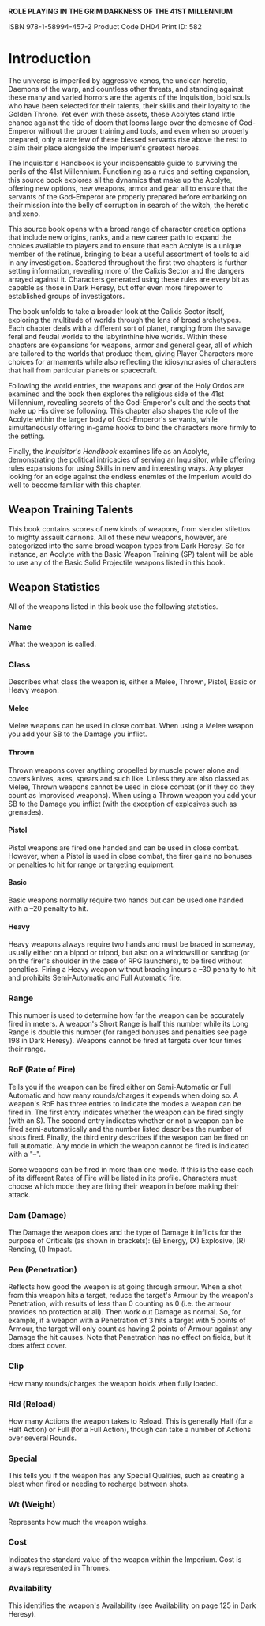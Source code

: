 **ROLE PLAYING IN THE GRIM DARKNESS OF THE 41ST MILLENNIUM**

ISBN 978-1-58994-457-2 Product Code DH04 Print ID: 582
# Introduction

The universe is imperiled by aggressive xenos, the unclean heretic, Daemons of the warp, and countless other threats, and standing against these many and varied horrors are the agents of the Inquisition, bold souls who have been selected for their talents, their skills and their loyalty to the Golden Throne. Yet even with these assets, these Acolytes stand little chance against the tide of doom that looms large over the demesne of God-Emperor without the proper training and tools, and even when so properly prepared, only a rare few of these blessed servants rise above the rest to claim their place alongside the Imperium's greatest heroes. 

The Inquisitor's Handbook is your indispensable guide to surviving the perils of the 41st Millennium. Functioning as a rules and setting expansion, this source book explores all the dynamics that make up the Acolyte, offering new options, new weapons, armor and gear all to ensure that the servants of the God-Emperor are properly prepared before embarking on their mission into the belly of corruption in search of the witch, the heretic and xeno.

This source book opens with a broad range of character creation options that include new origins, ranks, and a new career path to expand the choices available to players and to ensure that each Acolyte is a unique member of the retinue, bringing to bear a useful assortment of tools to aid in any investigation. Scattered throughout the first two chapters is further setting information, revealing more of the Calixis Sector and the dangers arrayed against it. Characters generated using these rules are every bit as capable as those in Dark Heresy, but offer even more firepower to established groups of investigators.

The book unfolds to take a broader look at the Calixis Sector itself, exploring the multitude of worlds through the lens of broad archetypes. Each chapter deals with a different sort of planet, ranging from the savage feral and feudal worlds to the labyrinthine hive worlds. Within these chapters are expansions for weapons, armor and general gear, all of which are tailored to the worlds that produce them, giving Player Characters more choices for armaments while also reflecting the idiosyncrasies of characters that hail from particular planets or spacecraft.

Following the world entries, the weapons and gear of the Holy Ordos are examined and the book then explores the religious side of the 41st Millennium, revealing secrets of the God-Emperor's cult and the sects that make up His diverse following. This chapter also shapes the role of the Acolyte within the larger body of God-Emperor's servants, while simultaneously offering in-game hooks to bind the characters more firmly to the setting.

Finally, the *Inquisitor's Handbook* examines life as an Acolyte, demonstrating the political intricacies of serving an Inquisitor, while offering rules expansions for using Skills in new and interesting ways. Any player looking for an edge against the endless enemies of the Imperium would do well to become familiar with this chapter.

## Weapon Training Talents

This book contains scores of new kinds of weapons, from slender stilettos to mighty assault cannons. All of these new weapons, however, are categorized into the same broad weapon types from Dark Heresy. So for instance, an Acolyte with the Basic Weapon Training (SP) talent will be able to use any of the Basic Solid Projectile weapons listed in this book.
## Weapon Statistics

All of the weapons listed in this book use the following statistics.
### Name
What the weapon is called.
### Class
Describes what class the weapon is, either a Melee, Thrown, Pistol, Basic or Heavy weapon.
#### Melee
Melee weapons can be used in close combat. When using a Melee weapon you add your SB to the Damage you inflict.
#### Thrown
Thrown weapons cover anything propelled by muscle power alone and covers knives, axes, spears and such like. Unless they are also classed as Melee, Thrown weapons cannot be used in close combat (or if they do they count as Improvised weapons). When using a Thrown weapon you add your SB to the Damage you inflict (with the exception of explosives such as grenades).
#### Pistol
Pistol weapons are fired one handed and can be used in close combat. However, when a Pistol is used in close combat, the firer gains no bonuses or penalties to hit for range or targeting equipment.
#### Basic
Basic weapons normally require two hands but can be used one handed with a –20 penalty to hit.
#### Heavy
Heavy weapons always require two hands and must be braced in someway, usually either on a bipod or tripod, but also on a windowsill or sandbag (or on the firer's shoulder in the case of RPG launchers), to be fired without penalties. Firing a Heavy weapon without bracing incurs a –30 penalty to hit and prohibits Semi-Automatic and Full Automatic fire.
### Range
This number is used to determine how far the weapon can be accurately fired in meters. A weapon's Short Range is half this number while its Long Range is double this number (for ranged bonuses and penalties see page 198 in Dark Heresy). Weapons cannot be fired at targets over four times their range.
### RoF (Rate of Fire)
Tells you if the weapon can be fired either on Semi-Automatic or Full Automatic and how many rounds/charges it expends when doing so. A weapon's RoF has three entries to indicate the modes a weapon can be fired in. The first entry indicates whether the weapon can be fired singly (with an S). The second entry indicates whether or not a weapon can be fired semi-automatically and the number listed describes the number of shots fired. Finally, the third entry describes if the weapon can be fired on full automatic. Any mode in which the weapon cannot be fired is indicated with a "–".

Some weapons can be fired in more than one mode. If this is the case each of its different Rates of Fire will be listed in its profile. Characters must choose which mode they are firing their weapon in before making their attack.
### Dam (Damage)
The Damage the weapon does and the type of Damage it inflicts for the purpose of Criticals (as shown in brackets): (E) Energy, (X) Explosive, (R) Rending, (I) Impact.
### Pen (Penetration)
Reflects how good the weapon is at going through armour. When a shot from this weapon hits a target, reduce the target's Armour by the weapon's Penetration, with results of less than 0 counting as 0 (i.e. the armour provides no protection at all). Then work out Damage as normal. So, for example, if a weapon with a Penetration of 3 hits a target with 5 points of Armour, the target will only count as having 2 points of Armour against any Damage the hit causes. Note that Penetration has no effect on fields, but it does affect cover.
### Clip
How many rounds/charges the weapon holds when fully loaded.
### Rld (Reload)
How many Actions the weapon takes to Reload. This is generally Half (for a Half Action) or Full (for a Full Action), though can take a number of Actions over several Rounds.
### Special
This tells you if the weapon has any Special Qualities, such as creating a blast when fired or needing to recharge between shots.
### Wt (Weight)
Represents how much the weapon weighs.
### Cost
Indicates the standard value of the weapon within the Imperium. Cost is always represented in Thrones.
### Availability
This identifies the weapon's Availability (see Availability on page 125 in Dark Heresy).
